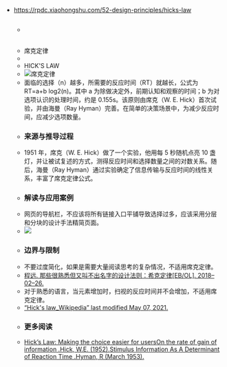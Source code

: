 - https://rpdc.xiaohongshu.com/52-design-principles/hicks-law
	- ##
	- 席克定律
	-
	- HICK'S LAW
	- ![席克定律](https://picasso-static.xiaohongshu.com/fe-platform/a1e4b28e397fa470d2f05e5d577b04e80ba5f84d.gif)
	- 面临的选择（n）越多，所需要的反应时间（RT）就越长，公式为 RT=a+b log2(n)。其中 a 为除做决定外，前期认知和观察的时间；b 为对选项认识的处理时间，约是 0.155s。该原则由席克（W. E. Hick）首次试验，并由海曼（Ray Hyman）完善。在简单的决策场景中，为减少反应时间，应减少选项数量。
	- ### 来源与推导过程
	- 1951 年，席克（W. E. Hick）做了一个实验，他用每 5 秒随机点亮 10 盏灯，并让被试复述的方式，测得反应时间和选择数量之间的对数关系。随后，海曼（Ray Hyman）通过实验确定了信息传输与反应时间的线性关系，丰富了席克定律公式。
	- ### 解读与应用案例
	- 网页的导航栏，不应该将所有链接入口平铺导致选择过多，应该采用分层和分块的设计手法精简页面。
	- ![](https://picasso-static.xiaohongshu.com/fe-platform/c421e4f9e53418baba7b02650c928c3db800883d.png)
	- ### 边界与限制
	- 不要过度简化，如果是需要大量阅读思考的复杂情况，不适用席克定律。
	- [程远. 那些很熟悉但又叫不出名字的设计法则：希克定律[EB/OL]. 2018–02–26.](https://www.uisdc.com/design-rules-hicks-law)
	- 对于熟悉的语言，当元素增加时，扫视的反应时间并不会增加，不适用席克定律。
	- [“Hick's law_Wikipedia” last modified May 07, 2021.](https://en.wikipedia.org/wiki/Hick%27s_law)
	- ### 更多阅读
	- [Hick’s Law: Making the choice easier for users](https://www.interaction-design.org/literature/article/hick-s-law-making-the-choice-easier-for-users)[On the rate of gain of information .Hick, W.E. (1952).](http://www2.psychology.uiowa.edu/faculty/mordkoff/InfoProc/pdfs/Hick%201952.pdf)[Stimulus Information As A Determinant of Reaction Time .Hyman, R (March 1953).](http://www2.psychology.uiowa.edu/faculty/mordkoff/InfoProc/pdfs/Hyman%201953.pdf)